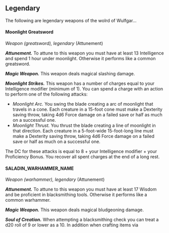 ## Legendary
The following are legendary weapons of the wolrd of Wulfgar...


#### Moonlight Greatsword
*Weapon (greatsword), legendary* (Attunement)

***Attunement.***
To attune to this weapon you must have at least 13 Intelligence and spend 1 hour under moonlight. Otherwise it performs like a common greatsword.

***Magic Weapon.***
This weapon deals magical slashing damage.

***Moonlight Strikes.***
This weapon has a number of charges equal to your Intelligence modifier (minimum of 1). You can spend a charge with an action to perform one of the following attacks:

- *Moonlight Arc.* You swing the blade creating a arc of moonlight that travels in a cone. Each creature in a 15-foot cone must make a Dexterity saving throw, taking 4d6 Force damage on a failed save or half as much on a successful one.
- *Moonlight Thrust.* You thrust the blade creating a line of moonlight in that direction. Each creature in a 5-foot-wide 15-foot-long line must make a Dexterity saving throw, taking 4d6 Force damage on a failed save or half as much on a successful one.

The DC for these attacks is equal to 8 + your Intelligence modifier + your Proficiency Bonus. You recover all spent charges at the end of a long rest.



#### SALADIN_WARHAMMER_NAME
*Weapon (warhammer), legendary* (Attunement)

***Attunement.***
To attune to this weapon you must have at least 17 Wisdom and be proficient in blacksmithing tools. Otherwise it performs like a common warhammer.

***Magic Weapon.***
This weapon deals magical bludgeoning damage.

***Soul of Creation.***
When attempting a blacksmithing check you can treat a d20 roll of 9 or lower as a 10. In addition when crafting items via